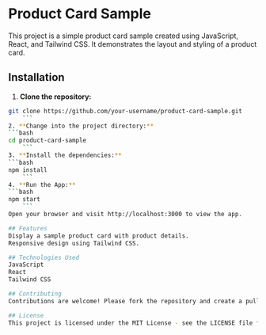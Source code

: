 # Product Card Sample
This project is a simple product card sample created using JavaScript, React, and Tailwind CSS. It demonstrates the layout and styling of a product card.

## Installation
1. **Clone the repository:**
```bash
git clone https://github.com/your-username/product-card-sample.git
    ```
2. **Change into the project directory:**
```bash
cd product-card-sample
    ```
3. **Install the dependencies:**
```bash
npm install
    ```
4. **Run the App:**
```bash
npm start
    ```
Open your browser and visit http://localhost:3000 to view the app.

## Features
Display a sample product card with product details.
Responsive design using Tailwind CSS.

## Technologies Used
JavaScript
React
Tailwind CSS

## Contributing
Contributions are welcome! Please fork the repository and create a pull request with your changes.

## License
This project is licensed under the MIT License - see the LICENSE file for details.
